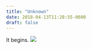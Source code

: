 ```yaml
---
title: "Unknown"
date: 2018-04-13T11:28:55-0600
draft: false
---
```


It begins.
![](/images/2018/fbf926cb99.jpg)
